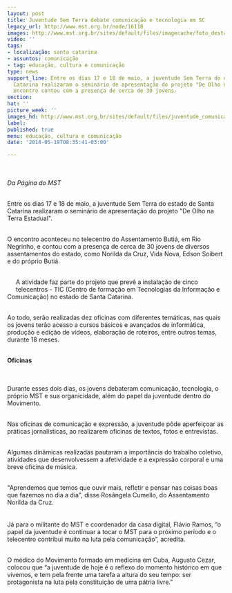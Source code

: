 ```yaml
---
layout: post
title: Juventude Sem Terra debate comunicação e tecnologia em SC
legacy_url: http://www.mst.org.br/node/16118
images: http://www.mst.org.br/sites/default/files/imagecache/foto_destaque/juventude_comunicação_SC!.jpg
video: ''
tags:
- localização: santa catarina
- assuntos: comunicação
- tag: educação, cultura e comunicação
type: news
support_line: Entre os dias 17 e 18 de maio, a juventude Sem Terra do estado de Santa
  Catarina realizaram o seminário de apresentação do projeto "De Olho na Terra Estadual".&nbsp;O
  encontro contou com a presença de cerca de 30 jovens.
section: 
hat: ''
picture_week: ''
images_hd: http://www.mst.org.br/sites/default/files/juventude_comunicação_SC!.jpg
label: 
published: true
menu: educação, cultura e comunicação
date: '2014-05-19T08:35:41-03:00'

---
```

<p><img style="margin: 10px;" src="http://www.mst.org.br/sites/default/files/juventude_comunica%C3%A7%C3%A3o_SC.JPG" alt=""></p><p><em>Da Página do MST</em></p><p><br>Entre os dias 17 e 18 de maio, a juventude Sem Terra do estado de Santa Catarina realizaram o seminário de apresentação do projeto "De Olho na Terra Estadual".</p><p><br>O encontro aconteceu no telecentro do Assentamento Butiá,&nbsp;em Rio Negrinho, e contou com a presença de cerca de 30 jovens de diversos assentamentos do estado, como Norilda da Cruz, Vida Nova, Edson Soibert e do próprio Butiá.</p><p><br><img style="margin: 10px; float: left;" src="http://www.mst.org.br/sites/default/files/juv_comu_SC.JPG" alt="">A atividade faz parte do projeto que prevê a instalação de cinco telecentros - TIC (Centro de formação em Tecnologias da Informação e Comunicação) no estado de Santa Catarina.</p><p><br>Ao todo, serão realizadas dez oficinas com diferentes temáticas, nas quais os jovens terão acesso a cursos básicos e avançados de informática, produção e edição de vídeos, elaboração de roteiros, entre outros temas, durante 18 meses.</p><div><br><strong>Oficinas<br></strong></div><div><br>&nbsp;</div><p>Durante esses dois dias, os jovens debateram comunicação, tecnologia, o próprio MST e sua organicidade, além do papel da juventude dentro do Movimento.&nbsp;</p><p><br>Nas oficinas de comunicação e expressão, a juventude pôde aperfeiçoar as práticas jornalísticas, ao realizarem oficinas de textos, fotos e entrevistas.&nbsp;</p><p><br>Algumas dinâmicas realizadas pautaram a importância do trabalho coletivo, atividades que desenvolvessem a afetividade e a expressão corporal e uma breve oficina de música.</p><p><br>"Aprendemos que temos que ouvir mais, refletir e pensar nas coisas boas que fazemos no dia a dia", disse Rosângela Cumello, do Assentamento Norilda da Cruz.</p><p><img style="margin: 10px;" src="http://www.mst.org.br/sites/default/files/Juv_com_SC_II.JPG" alt=""><br>Já para o militante do MST e coordenador da casa digital, Flávio Ramos, “o papel da juventude é continuar a tocar o MST para o próximo período e o telecentro contribui muito na luta pela comunicação”, acredita.</p><p><br>O médico do Movimento formado em medicina em Cuba, Augusto Cezar, colocou que “a juventude de hoje é o reflexo do momento histórico em que vivemos, e tem pela frente uma tarefa a altura do seu tempo: ser protagonista na luta pela constituição de uma pátria livre."</p><div>&nbsp;</div>
